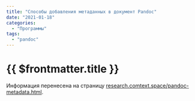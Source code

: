 ```yaml
---
title: "Способы добавления метаданных в документ Pandoc"
date: "2021-01-18"
categories:
  - "Программы"
tags:
  - "pandoc"
---
```


# {{ $frontmatter.title }}

Информация перенесена на страницу [research.comtext.space/pandoc-metadata.html](https://research.comtext.space/pandoc-metadata.html).
